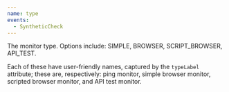 ```yaml
---
name: type
events:
  - SyntheticCheck
---
```


The monitor type. Options include: SIMPLE, BROWSER, SCRIPT\_BROWSER, API\_TEST.

Each of these have user-friendly names, captured by the `typeLabel` attribute; these are, respectively: ping monitor, simple browser monitor, scripted browser monitor, and API test monitor.